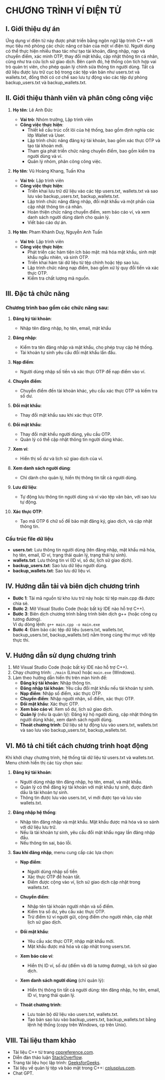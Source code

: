 # CHƯƠNG TRÌNH VÍ ĐIỆN TỬ

## I. Giới thiệu dự án

Ứng dụng ví điện tử này được phát triển bằng ngôn ngữ lập trình C++ với mục tiêu mô phỏng các chức năng cơ bản của một ví điện tử. Người dùng có thể thực hiện nhiều thao tác như tạo tài khoản, đăng nhập, nạp và chuyển điểm, xác minh OTP, thay đổi mật khẩu, cập nhật thông tin cá nhân, cũng như tra cứu lịch sử giao dịch. Bên cạnh đó, hệ thống còn tích hợp vai trò quản trị viên, cho phép quản lý chỉnh sửa thông tin người dùng. Tất cả dữ liệu được lưu trữ cục bộ trong các tệp văn bản như users.txt và wallets.txt, đồng thời có cơ chế sao lưu tự động vào các tệp dự phòng backup_users.txt và backup_wallets.txt. 

## II. Giới thiệu thành viên và phân công công việc

1. **Họ tên**: Lê Anh Đức
   - **Vai trò**: Nhóm trưởng, Lập trình viên
   - **Công việc thực hiện**:
     - Thiết kế cấu trúc cốt lõi của hệ thống, bao gồm định nghĩa các lớp Wallet và User.
     - Lập trình chức năng đăng ký tài khoản, bao gồm xác thực OTP và tạo tài khoản mới.
     - Tham gia phát triển chức năng chuyển điểm, bao gồm kiểm tra người dùng và ví.
     - Quản lý nhóm, phân công công việc.

2. **Họ tên**: Vũ Hoàng Khang, Tuấn Kha
   - **Vai trò**: Lập trình viên
   - **Công việc thực hiện**:
     - Triển khai lưu trữ dữ liệu vào các tệp users.txt, wallets.txt và sao lưu vào backup_users.txt, backup_wallets.txt.
     - Lập trình chức năng đăng nhập, đổi mật khẩu và một phần của cập nhật thông tin cá nhân.
     - Hoàn thiện chức năng chuyển điểm, xem báo cáo ví, và xem danh sách người dùng dành cho quản lý.
     - Viết báo cáo dự án.
       
3. **Họ tên**: Pham Khánh Duy, Nguyễn Anh Tuấn
   - **Vai trò**: Lập trình viên
   - **Công việc thực hiện**:
     - Phát triển các hàm tiện ích bảo mật: mã hóa mật khẩu, sinh mật khẩu ngẫu nhiên, và sinh OTP.
     - Triển khai hàm tải dữ liệu từ tệp chính hoặc tệp sao lưu.
     - Lập trình chức năng nạp điểm, bao gồm xử lý quy đổi tiền và xác thực OTP.
     - Kiểm tra chất lượng mã nguồn.

## III. Đặc tả chức năng

### Chương trình bao gồm các chức năng sau:

1. **Đăng ký tài khoản**: 
   - Nhập tên đăng nhập, họ tên, email, mật khẩu 

2. **Đăng nhập**: 
   - Kiểm tra tên đăng nhập và mật khẩu, cho phép truy cập hệ thống. 
   - Tài khoản tự sinh yêu cầu đổi mật khẩu lần đầu.

3. **Nạp điểm**: 
   - Người dùng nhập số tiền và xác thực OTP để nạp điểm vào ví.

4. **Chuyển điểm**: 
   - Chuyển điểm đến tài khoản khác, yêu cầu xác thực OTP và kiểm tra số dư.

5. **Đổi mật khẩu**: 
   - Thay đổi mật khẩu sau khi xác thực OTP.

6. **Đổi mật khẩu**: 
   - Thay đổi mật khểu người dùng, yêu cầu OTP. 
   - Quản lý có thể cập nhật thông tin người dùng khác.

7. **Xem ví**: 
   - Hiển thị số dư và lịch sử giao dịch của ví.

8. **Xem danh sách người dùng**: 
   - Chỉ dành cho quản lý, hiển thị thông tin tất cả người dùng.

9. **Lưu dữ liệu**: 
   - Tự động lưu thông tin người dùng và ví vào tệp văn bản, với sao lưu tự động.

10. **Xác thực OTP**: 
    - Tạo mã OTP 6 chữ số để bảo mật đăng ký, giao dịch, và cập nhật thông tin.

### Cấu trúc file dữ liệu

- **users.txt**: Lưu thông tin người dùng (tên đăng nhập, mật khẩu mã hóa, họ tên, email, ID ví, trạng thái quản lý, trạng thái tự sinh).
- **wallets.txt**: Lưu thông tin ví (ID ví, số dư, lịch sử giao dịch).
- **backup_users.txt**: Sao lưu dữ liệu người dùng.
- **backup_wallets.txt**: Sao lưu dữ liệu ví.

## IV. Hướng dẫn tải và biên dịch chương trình

- **Bước 1**: Tải mã nguồn từ kho lưu trữ này hoặc từ tệp main.cpp đã được chia sẻ.
- **Bước 2**: Mở Visual Studio Code (hoặc bất kỳ IDE nào hỗ trợ C++).
- **Bước 3**: Biên dịch chương trình bằng trình biên dịch g++ (hoặc công cụ tương đương).  
  Ví dụ dòng lệnh: `g++ main.cpp -o main.exe`
- **Bước 4**: Đảm bảo các tệp dữ liệu (users.txt, wallets.txt, backup_users.txt, backup_wallets.txt) nằm trong cùng thư mục với tệp thực thi.

## V. Hướng dẫn sử dụng chương trình

1. Mở Visual Studio Code (hoặc bất kỳ IDE nào hỗ trợ C++).
2. Chạy chương trình: `./main` (Linux) hoặc `main.exe` (Windows).
3. Làm theo hướng dẫn hiển thị trên màn hình để:
   - **Đăng ký tài khoản**: Nhập thông tin.
   - **Đăng nhập tài khoản**: Yêu cầu đổi mật khẩu nếu tài khoản tự sinh.
   - **Nạp điểm**: Nhập số điểm, xác thực OTP.
   - **Chuyển điểm**: Nhập người nhận, số điểm, xác thực OTP.
   - **Đổi mật khẩu**: Xác thực OTP.
   - **Xem báo cáo ví**: Xem số dư, lịch sử giao dịch.
   - **Quản lý** (nếu là quản lý): Đăng ký hộ người dùng, cập nhật thông tin người dùng khác, xem danh sách người dùng.
   - **Thoát chương trình**: Dữ liệu sẽ tự động lưu vào users.txt, wallets.txt và sao lưu vào backup_users.txt, backup_wallets.txt.

## VI. Mô tả chi tiết cách chương trình hoạt động

Khi khởi chạy chương trình, hệ thống tải dữ liệu từ users.txt và wallets.txt. Menu chính hiển thị các tùy chọn sau:

1. **Đăng ký tài khoản**:
   - Người dùng nhập tên đăng nhập, họ tên, email, và mật khẩu.
   - Quản lý có thể đăng ký tài khoản với mật khẩu tự sinh, được đánh dấu là tài khoản tự sinh.
   - Thông tin được lưu vào users.txt, ví mới được tạo và lưu vào wallets.txt.

2. **Đăng nhập hệ thống**:
   - Nhập tên đăng nhập và mật khẩu. Mật khẩu được mã hóa và so sánh với dữ liệu lưu trữ.
   - Nếu là tài khoản tự sinh, yêu cầu đổi mật khẩu ngay lần đăng nhập đầu.
   - Nếu thông tin sai, báo lỗi.

3. **Sau khi đăng nhập**, menu cung cấp các lựa chọn:
   - **Nạp điểm**:
     - Người dùng nhập số tiền
     - Xác thực OTP để hoàn tất.
     - Điểm được cộng vào ví, lịch sử giao dịch cập nhật trong wallets.txt.

   - **Chuyển điểm**:
     - Nhập tên tài khoản người nhận và số điểm.
     - Kiểm tra số dư, yêu cầu xác thực OTP.
     - Trừ điểm từ ví người gửi, cộng điểm cho người nhận, cập nhật lịch sử giao dịch.

   - **Đổi mật khẩu**:
     - Yêu cầu xác thực OTP, nhập mật khẩu mới.
     - Mật khẩu được mã hóa và cập nhật trong users.txt.

   - **Xem báo cáo ví**:
     - Hiển thị ID ví, số dư (điểm và đô la tương đương), và lịch sử giao dịch.

   - **Xem danh sách người dùng** (chỉ quản lý):
     - Hiển thị thông tin tất cả người dùng: tên đăng nhập, họ tên, email, ID ví, trạng thái quản lý.

   - **Thoát chương trình**:
     - Lưu toàn bộ dữ liệu vào users.txt, wallets.txt.
     - Tạo bản sao lưu vào backup_users.txt, backup_wallets.txt bằng lệnh hệ thống (copy trên Windows, cp trên Unix).


## VIII. Tài liệu tham khảo

- Tài liệu C++ từ trang [cppreference.com](https://en.cppreference.com/w/).
- Diễn đàn thảo luận [StackOverflow](https://stackoverflow.com/).
- Trang tài liệu học lập trình: [GeeksforGeeks](https://www.geeksforgeeks.org/cpp-programming-language/).
- Tài liệu về quản lý tệp và bảo mật trong C++: [cplusplus.com](https://www.cplusplus.com/).
- Chat GPT.
